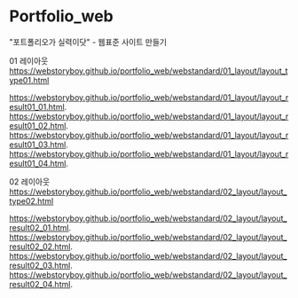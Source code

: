 # Portfolio_web

"포트폴리오가 실력이닷" - 웹표준 사이트 만들기   

01 레이아웃   
https://webstoryboy.github.io/portfolio_web/webstandard/01_layout/layout_type01.html   

https://webstoryboy.github.io/portfolio_web/webstandard/01_layout/layout_result01_01.html.  
https://webstoryboy.github.io/portfolio_web/webstandard/01_layout/layout_result01_02.html.  
https://webstoryboy.github.io/portfolio_web/webstandard/01_layout/layout_result01_03.html.  
https://webstoryboy.github.io/portfolio_web/webstandard/01_layout/layout_result01_04.html.  

02 레이아웃  
https://webstoryboy.github.io/portfolio_web/webstandard/02_layout/layout_type02.html   

https://webstoryboy.github.io/portfolio_web/webstandard/02_layout/layout_result02_01.html.  
https://webstoryboy.github.io/portfolio_web/webstandard/02_layout/layout_result02_02.html.  
https://webstoryboy.github.io/portfolio_web/webstandard/02_layout/layout_result02_03.html.  
https://webstoryboy.github.io/portfolio_web/webstandard/02_layout/layout_result02_04.html.  
